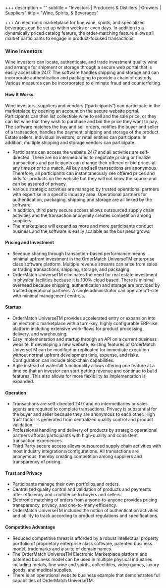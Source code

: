 +++
description = ""
subtitle = "Investors | Producers & Distillers | Growers | Suppliers"
title = "Wine, Spirits, & Beverages"

+++
An electronic marketplace for fine wine, spirits, and specialized beverages can be set up within weeks or even days. In addition to a dynamically priced catalog feature, the order-matching feature allows all market participants to engage in product-focused transactions.

### Wine Investors

Wine investors can locate, authenticate, and trade investment quality wine and arrange for shipment or storage through a secure web portal that is easily accessible 24/7. The software handles shipping and storage and can incorporate authentication and packaging to provide a chain of custody. Various measures can be incorporated to eliminate fraud and counterfeiting.

#### How It Works

Wine investors, suppliers and vendors (“participants”) can participate in the marketplace by opening an account on the secure website portal. Participants can then list collectible wine to sell and the sale price, or they can list wine that they wish to purchase and bid the price they want to pay. The software matches the buy and sell orders, notifies the buyer and seller of a transaction, handles the payment, shipping and storage of the product. Estate sellers, individual investors, or retail entities can participate. In addition, multiple shipping and storage vendors can participate.

* Participants can access the website 24/7 and all activities are self-directed. There are no intermediaries to negotiate pricing or finalize transactions and participants can change their offered or bid prices at any time prior to a match. All buy and sell transactions are anonymous. Therefore, all participants can instantaneously see offered prices and bids for products on the website but they will not know the source and can be assured of privacy.
* Various strategic activities are managed by trusted operational partners with expertise in a specific industry area. Operational partners for authentication, packaging, shipping and storage are all linked by the software.
* In addition, third party secure access allows outsourced supply chain activities and the transaction anonymity creates competition among suppliers.
* The marketplace will expand as more and more participants conduct business and the software is easily scalable as the business grows.

#### Pricing and Investment

* Revenue sharing through transaction-based performance means minimal upfront investment in the OrderMatch UniverseTM enterprise class software platform. Multiple revenue streams can arise from sales or trading transactions, shipping, storage, and packaging.
* OrderMatch UniverseTM eliminates the need for real estate investment in physical facilities because it is 100% cloud based. There is minimal overhead because shipping, authentication and storage are provided by trusted operational partners. A single administrator can operate off-site with minimal management controls.

#### Startup

* OrderMatch UniverseTM provides accelerated entry or expansion into an electronic marketplace with a turn-key, highly configurable ERP-like platform including extensive work-flows for product processing, delivery, and warehousing.
* Easy implementation and startup through an API on a current business website. If developing a new website, existing features of OrderMatch UniverseTM can be modified or replicated for immediate execution without normal upfront development time, expense, and risks. Configuration can include blockchain capabilities.
* Agile instead of waterfall functionality allows offering one feature at a time so that an investor can start getting revenue and continue to build features. This also allows for more flexibility as implementation is expanded.

#### Operation

* Transactions are self-directed 24/7 and no intermediaries or sales agents are required to complete transactions. Privacy is substantial for the buyer and seller because they are anonymous to each other. High trust factor is generated from centralized quality control and product validation.
* Professional handling and delivery of products by strategic operational partners affords participants with high-quality and consistent transaction experiences.
* Third Party secure access allows outsourced supply chain activities with most industry integrations/configurations. All transactions are anonymous, thereby creating competition among suppliers and transparency of pricing.

#### Trust and Privacy

* Participants manage their own portfolios and orders.
* Centralized quality control and validation of products and payments offer efficiency and confidence to buyers and sellers.
* Electronic matching of orders from anyone-to-anyone provides pricing transparency, privacy, and one-to-many efficiency.
* OrderMatch UniverseTM includes the notion of authentication activities and ability to track according to product regulations and specifications.

#### Competitive Advantage

* Reduced competitive threat is afforded by a robust intellectual property portfolio of proprietary enterprise class software, patented business model, trademarks and a suite of domain names.
* The OrderMatch UniverseTM Electronic Marketplace platform and patented business model can be used in multiple physical industries including metals, fine wine and spirits, collectibles, video games, luxury goods, and medical supplies.
* There is an operational website business example that demonstrates full capabilities of OrderMatch UniverseTM.